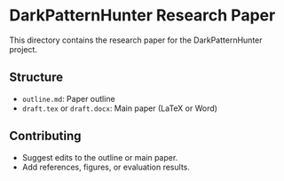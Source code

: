# DarkPatternHunter Research Paper

This directory contains the research paper for the DarkPatternHunter project.

## Structure
- `outline.md`: Paper outline
- `draft.tex` or `draft.docx`: Main paper (LaTeX or Word)

## Contributing
- Suggest edits to the outline or main paper.
- Add references, figures, or evaluation results. 